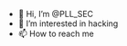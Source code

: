 - 👋 Hi, I’m @PLL_SEC
- 👀 I’m interested in hacking
- 📫 How to reach me 

<!---
pulkit6732/pulkit6732 is a ✨ special ✨ repository because its `README.md` (this file) appears on your GitHub profile.
You can click the Preview link to take a look at your changes.
--->
